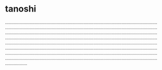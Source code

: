 # tanoshi

..................................................................................................................................................................................................................................................................................................................................................................................................................................................................................................................................................................................................................................................................................................................................................................................................................................................................................................................................................................................................................................................